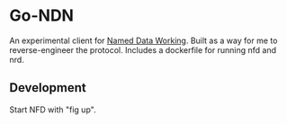 # Go-NDN

An experimental client for [Named Data Working](http://named-data.net/). Built
as a way for me to reverse-engineer the protocol. Includes a dockerfile for
running nfd and nrd.

## Development

Start NFD with "fig up".
